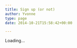 ```yaml
---
title: Sign up (or not)
author: Yvonne
type: page
date: 2014-10-21T15:58:42+00:00

---
```

Loading&#8230;